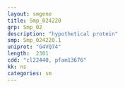 ```yaml
---
layout: smgene
title: Smp_024220
grp: Smp_02
description: "hypothetical protein"
smp: Smp_024220.1
uniprot: "G4VQ74"
length:  2301
cdd: "cl22440, pfam13676"
kk: ns
categories: sm
---
```

